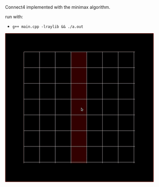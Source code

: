 Connect4 implemented with the minimax algorithm.

run with:
* `g++ main.cpp -lraylib && ./a.out`

![demo](./demo.gif)
